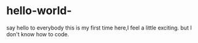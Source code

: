 # hello-world-
say hello to everybody
this is my first time here,I feel a little exciting. but I don't know how to code.
